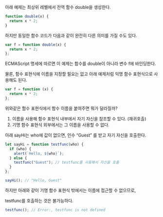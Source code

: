 아래 예제는 최상위 레벨에서 전역 함수 double을 생성한다.

```jsx
function double(x) {
  return x * 2;
}
```

하지만 동일한 함수 코드가 다음과 같이 완전히 다른 의미를 가질 수도 있다.

```jsx
var f = function double(x) {
  return x * 2;
};
```

ECMAScript 명세에 따르면 이 예제는 함수를 double이 아니라 변수 f에 바인딩한다.

물론, 함수 표현식에 이름을 지정할 필요는 없고 아래 예제처럼 익명 함수 표현식으로 사용해도 된다.

```jsx
var f = function (x) {
  return x * 2;
};
```

위와같은 함수 표현식에서 함수 이름을 붙여주면 뭐가 달라질까?

1. 이름을 사용해 함수 표현식 내부에서 자기 자신을 참조할 수 있다. (재귀호출)
2. 기명 함수 표현식 외부에서는 그 이름을 사용할 수 없다.

아래 sayHi는 who에 값이 없으면, 인수 “Guest” 를 받고 자기 자신을 호출한다.

```jsx
let sayHi = function testfunc(who) {
  if (who) {
    alert(`Hello, ${who}`);
  } else {
    testfunc("Guest"); // testfunc를 사용해서 자신을 호출
  }
};

sayHi(); // "Hello, Guest"
```

하지만 아래와 같이 기명 함수 표현식 밖에서는 이름에 접근할 수 없으므로,

testfunc를 호출하는 것은 불가능하다.

```jsx
testfunc(); // Error:, testfunc is not defined
```
